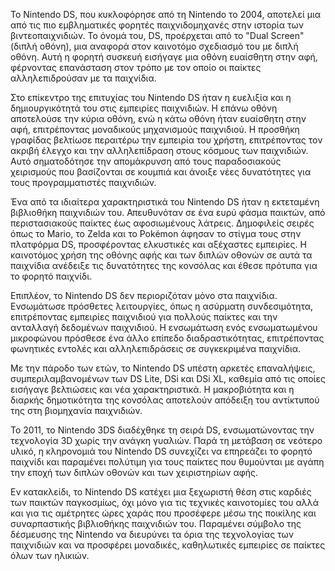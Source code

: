 Το Nintendo DS, που κυκλοφόρησε από τη Nintendo το 2004, αποτελεί μια από τις πιο εμβληματικές φορητές παιχνιδομηχανές στην ιστορία των βιντεοπαιχνιδιών. Το όνομά του, DS, προέρχεται από το "Dual Screen" (διπλή οθόνη), μια αναφορά στον καινοτόμο σχεδιασμό του με διπλή οθόνη. Αυτή η φορητή συσκευή εισήγαγε μια οθόνη ευαίσθητη στην αφή, φέρνοντας επανάσταση στον τρόπο με τον οποίο οι παίκτες αλληλεπιδρούσαν με τα παιχνίδια.

Στο επίκεντρο της επιτυχίας του Nintendo DS ήταν η ευελιξία και η δημιουργικότητά του στις εμπειρίες παιχνιδιών. Η επάνω οθόνη αποτελούσε την κύρια οθόνη, ενώ η κάτω οθόνη ήταν ευαίσθητη στην αφή, επιτρέποντας μοναδικούς μηχανισμούς παιχνιδιού. Η προσθήκη γραφίδας βελτίωσε περαιτέρω την εμπειρία του χρήστη, επιτρέποντας τον ακριβή έλεγχο και την αλληλεπίδραση στους κόσμους των παιχνιδιών. Αυτό σηματοδότησε την απομάκρυνση από τους παραδοσιακούς χειρισμούς που βασίζονται σε κουμπιά και άνοιξε νέες δυνατότητες για τους προγραμματιστές παιχνιδιών.

Ένα από τα ιδιαίτερα χαρακτηριστικά του Nintendo DS ήταν η εκτεταμένη βιβλιοθήκη παιχνιδιών του. Απευθυνόταν σε ένα ευρύ φάσμα παικτών, από περιστασιακούς παίκτες έως αφοσιωμένους λάτρεις. Δημοφιλείς σειρές όπως το Mario, το Zelda και το Pokémon άφησαν το στίγμα τους στην πλατφόρμα DS, προσφέροντας ελκυστικές και αξέχαστες εμπειρίες. Η καινοτόμος χρήση της οθόνης αφής και των διπλών οθονών σε αυτά τα παιχνίδια ανέδειξε τις δυνατότητες της κονσόλας και έθεσε πρότυπα για το φορητό παιχνίδι.

Επιπλέον, το Nintendo DS δεν περιοριζόταν μόνο στα παιχνίδια. Ενσωμάτωσε πρόσθετες λειτουργίες, όπως η ασύρματη συνδεσιμότητα, επιτρέποντας εμπειρίες παιχνιδιού για πολλούς παίκτες και την ανταλλαγή δεδομένων παιχνιδιού. Η ενσωμάτωση ενός ενσωματωμένου μικροφώνου πρόσθεσε ένα άλλο επίπεδο διαδραστικότητας, επιτρέποντας φωνητικές εντολές και αλληλεπιδράσεις σε συγκεκριμένα παιχνίδια.

Με την πάροδο των ετών, το Nintendo DS υπέστη αρκετές επαναλήψεις, συμπεριλαμβανομένων των DS Lite, DSi και DSi XL, καθεμία από τις οποίες εισήγαγε βελτιώσεις και νέα χαρακτηριστικά. Η μακροβιότητα και η διαρκής δημοτικότητα της κονσόλας αποτελούν απόδειξη του αντίκτυπού της στη βιομηχανία παιχνιδιών.

Το 2011, το Nintendo 3DS διαδέχθηκε τη σειρά DS, ενσωματώνοντας την τεχνολογία 3D χωρίς την ανάγκη γυαλιών. Παρά τη μετάβαση σε νεότερο υλικό, η κληρονομιά του Nintendo DS συνεχίζει να επηρεάζει το φορητό παιχνίδι και παραμένει πολύτιμη για τους παίκτες που θυμούνται με αγάπη την εποχή των διπλών οθονών και των χειριστηρίων αφής.

Εν κατακλείδι, το Nintendo DS κατέχει μια ξεχωριστή θέση στις καρδιές των παικτών παγκοσμίως, όχι μόνο για τις τεχνικές καινοτομίες του αλλά και για τις αμέτρητες ώρες χαράς που προσέφερε μέσω της ποικίλης και συναρπαστικής βιβλιοθήκης παιχνιδιών του. Παραμένει σύμβολο της δέσμευσης της Nintendo να διευρύνει τα όρια της τεχνολογίας των παιχνιδιών και να προσφέρει μοναδικές, καθηλωτικές εμπειρίες σε παίκτες όλων των ηλικιών.
